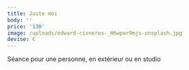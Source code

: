 ```yaml
---
title: Juste moi
body: ''
price: '130'
image: /uploads/edward-cisneros-_H6wpor9mjs-unsplash.jpg
devise: €
---
```


Séance pour une personne, en extérieur ou en studio
